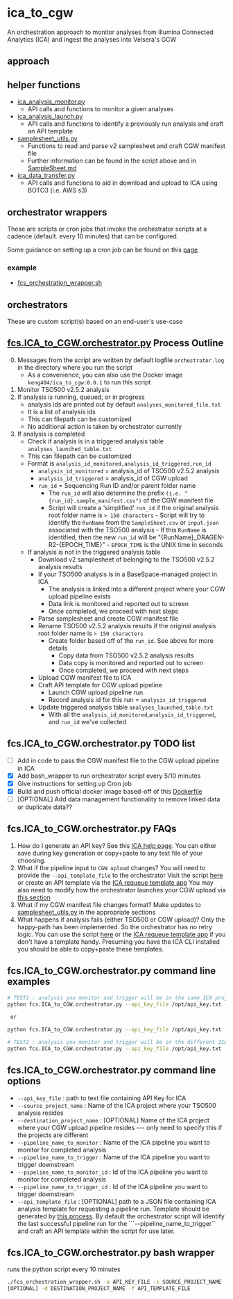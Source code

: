 # ica_to_cgw
An orchestration approach to monitor analyses from Illumina Connected Analytics (ICA) and ingest the analyses into Velsera's GCW

## approach

## helper functions

- [ica_analysis_monitor.py](https://github.com/keng404/ica_to_cgw/blob/main/ica_analysis_monitor.py)
	- API calls and functions to monitor a given analyses
- [ica_analysis_launch.py](https://github.com/keng404/ica_to_cgw/blob/main/ica_analysis_launch.py)
	- API calls and functions to identify a previously run analysis and craft an API template
- [samplesheet_utils.py](https://github.com/keng404/ica_to_cgw/blob/main/samplesheet_utils.py)
	- Functions to read and parse v2 samplesheet and craft CGW manifest file
 	- Further information can be found in the script above and in [SampleSheet.md](https://github.com/keng404/ica_to_cgw/blob/main/SampleSheet.md)
- [ica_data_transfer.py](https://github.com/keng404/ica_to_cgw/blob/main/ica_data_transfer.py)
	- API calls and functions to aid in download and upload to ICA using BOTO3 (i.e. AWS s3)

## orchestrator wrappers

These are scripts or cron jobs that invoke the orchestrator scripts at a cadence (default. every 10 minutes) that can be configured.

Some guidance on setting up a cron job can be found on this [page](https://www.redhat.com/en/blog/linux-cron-command)

### example
- [fcs_orchestration_wrapper.sh](https://github.com/keng404/ica_to_cgw/blob/main/fcs_orchestration_wrapper.sh)

## orchestrators

These are custom script(s) based on an end-user's use-case

## [fcs.ICA_to_CGW.orchestrator.py](https://github.com/keng404/ica_to_cgw/blob/main/fcs.ICA_to_CGW.orchestrator.py) Process Outline

0) Messages from the script are written by default logfile ```orchestrator.log``` in the directory where you run the script
	- As a convenience, you can also use the Docker image ```keng404/ica_to_cgw:0.0.1``` to run this script
1) Monitor TSO500 v2.5.2 analysis
2) If analysis is running, queued, or in progress
	- analysis ids are printed out by default ```analyses_monitored_file.txt``` 
	- It is a list of analysis ids
	- This can filepath can be customized
	- No additional action is taken by orchestrator currently
3) If analysis is completed
	- Check if analysis is in a triggered analysis table ```analyses_launched_table.txt```
	- This can filepath can be customized
	- Format is ```analysis_id_monitored,analysis_id_triggered,run_id```
		- ```analysis_id_monitored``` = analysis_id of TSO500 v2.5.2 analysis
		- ```analysis_id_triggered``` = analysis_id of CGW upload
		- ```run_id``` = Sequencing Run ID and/or parent folder name 
			- The ```run_id``` will also determine the prefix ```(i.e. "{run_id}.sample_manifest.csv")``` of the CGW manifest file
   			- Script will create a 'simplified' ```run_id``` if the original analysis root folder name is ```> 150 characters```
      				- Script will try to identify the ```RunName``` from the ```SampleSheet.csv``` or ```input.json``` associated with the TSO500 analysis
        			- If this ```RunName``` is identified, then the new ```run_id``` will be "{RunName}_DRAGEN-R2-{EPOCH_TIME}"
        			- ```EPOCH_TIME``` is the UNIX time in seconds	 		
	- If analysis is not in the triggered analysis table
		- Download v2 samplesheet of belonging to the TSO500 v2.5.2 analysis results
  		- If your TSO500 analysis is in a BaseSpace-managed project in ICA
		    - The analysis is linked into a different project where your CGW upload pipeline exists
		    - Data link is monitored and reported out to screen
		    - Once completed, we proceed with next steps
		- Parse samplesheet and create CGW manifest file
		- Rename TSO500 v2.5.2 analysis results if the original analysis root folder name is ```> 150 characters```
			- Create folder based off of the ```run_id```. See above for more details
     			- Copy data from TSO500 v2.5.2 analysis results 
				- Data copy is monitored and reported out to screen
   				- Once completed, we proceed with next steps
		- Upload CGW manifest file to ICA
		- Craft API template for CGW upload pipeline
			- Launch CGW upload pipeline run
			- Record analysis id for this run = ```analysis_id_triggered```
		- Update triggered analysis table ```analyses_launched_table.txt```
			- With all the ```analysis_id_monitored```,```analysis_id_triggered```, and ```run_id``` we've collected

## fcs.ICA_to_CGW.orchestrator.py TODO list

- [ ] Add in code to pass the CGW manifest file to the CGW upload pipeline in ICA
- [X] Add bash_wrapper to run orchestrator script every 5/10 minutes
- [X] Give instructions for setting up Cron job
- [X] Build and push official docker image based-off of this [Dockerfile](https://github.com/keng404/ica_to_cgw/blob/main/Dockerfile)
- [ ] [OPTIONAL] Add data management functionality to remove linked data or duplicate data?? 

## fcs.ICA_to_CGW.orchestrator.py FAQs

1) How do I generate an API key?
See this [ICA help page](https://help.ica.illumina.com/get-started/gs-getstarted#api-keys). You can either save during key generation or copy+paste to any text file of your choosing.
1) What if the pipeline input to ```CGW upload``` changes?
You will need to provide the ```--api_template_file``` to the orchestrator
Visit the script [here](https://github.com/keng404/bssh_parallel_transfer/blob/master/requeue.md#ica-api-template-generation)
or 
create an API template via the [ICA requeue template app](https://keneng87.pyscriptapps.com/ica-analysis-requeue/latest/)
You may also need to modify how the orchestrator launches your CGW upload via [this section](https://github.com/keng404/ica_to_cgw/blob/main/fcs.ICA_to_CGW.orchestrator.py#L551-L557) 
2) What if my CGW manifest file changes format?
Make updates to [samplesheet_utils.py](https://github.com/keng404/ica_to_cgw/blob/main/samplesheet_utils.py#L110-L182) 
in the appropriate sections
3) What happens if analysis fails (either TSO500 or CGW upload)?
Only the happy-path has been implemented. So the orchestrator has no retry logic.
You can use  the script [here](https://github.com/keng404/bssh_parallel_transfer/blob/master/requeue.md) or the [ICA requeue template app](https://keneng87.pyscriptapps.com/ica-analysis-requeue/latest/) if you don't have a template handy. Presuming you have the ICA CLI installed you should be able to copy+paste these templates.

## fcs.ICA_to_CGW.orchestrator.py command line examples

```bash
# TEST1 : analysis you monitor and trigger will be in the same ICA project
python fcs.ICA_to_CGW.orchestrator.py --api_key_file /opt/api_key.txt --source_project_name ken_debug --pipeline_name_to_monitor 'DRAGEN Somatic Enrichment 4-3-6 Clone' --pipeline_name_to_trigger 'DRAGEN_REPORTS_STANDALONE_CUSTOM'
 
 or

python fcs.ICA_to_CGW.orchestrator.py --api_key_file /opt/api_key.txt --source_project_name ken_debug --pipeline_name_to_monitor 'DRAGEN Somatic Enrichment 4-3-6 Clone' --pipeline_name_to_trigger 'DRAGEN_REPORTS_STANDALONE_CUSTOM' --api_template_file /Users/keng/ica_to_cgw/test.json

# TEST2 : analysis you monitor and trigger will be in the different ICA projects
python fcs.ICA_to_CGW.orchestrator.py --api_key_file /opt/api_key.txt --source_project_name ken_debug --destination_project_name Ken_demos  --pipeline_name_to_monitor 'DRAGEN Somatic Enrichment 4-3-6 Clone' --pipeline_name_to_trigger 'DRAGEN_REPORTS_STANDALONE_CUSTOM_v2'
```

## fcs.ICA_to_CGW.orchestrator.py command line options

- ```--api_key_file``` : path to text file containing API Key for ICA
- ```--source_project_name``` : Name of the ICA project where your TSO500 analysis resides
- ```--destination_project_name``` : [OPTIONAL] Name of the ICA project where your CGW upload pipeline resides --- only need to specify this if the projects are different
- ```--pipeline_name_to_monitor``` : Name of the ICA pipeline you want to monitor for completed analysis
- ```--pipeline_name_to_trigger``` : Name of the ICA pipeline you want to trigger downstream
- ```--pipeline_name_to_monitor_id``` : Id of the ICA pipeline you want to monitor for completed analysis
- ```--pipeline_name_to_trigger_id``` : Id of the ICA pipeline you want to trigger downstream
- ```--api_template_file``` : [OPTIONAL] path to a JSON file containing ICA analysis template for requesting a pipeline run. Template should be generated by [this process](https://github.com/keng404/bssh_parallel_transfer/blob/master/requeue.md#ica-api-template-generation). By default the orchestrator script will identify the last successful pipeline run for the ```--pipeline_name_to_trigger`` and craft an API template within the script for use later.

## fcs.ICA_to_CGW.orchestrator.py bash wrapper

runs the python script every 10 minutes

```bash
./fcs_orchestration_wrapper.sh -a API_KEY_FILE -s SOURCE_PROJECT_NAME -m PIPELINE_NAME_TO_MONITOR -t PIPELINE_NAME_TO_TRIGGER
[OPTIONAL] -d DESTINATION_PROJECT_NAME -f API_TEMPLATE_FILE
```
